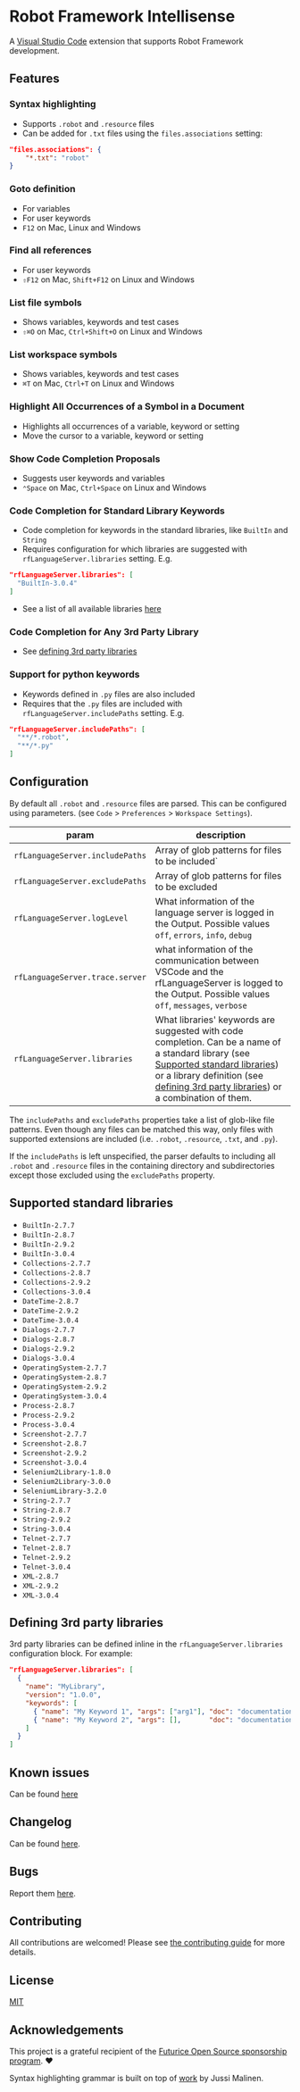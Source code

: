 # Robot Framework Intellisense

A [Visual Studio Code](https://code.visualstudio.com/) extension that supports Robot Framework development.

## Features

### Syntax highlighting
* Supports `.robot` and `.resource` files
* Can be added for `.txt` files using the `files.associations` setting:
```json
"files.associations": {
    "*.txt": "robot"
}
```

### Goto definition
* For variables
* For user keywords
* `F12` on Mac, Linux and Windows

### Find all references
* For user keywords
* `⇧F12` on Mac, `Shift+F12` on Linux and Windows

### List file symbols
* Shows variables, keywords and test cases
* `⇧⌘O` on Mac, `Ctrl+Shift+O` on Linux and Windows

### List workspace symbols
* Shows variables, keywords and test cases
* `⌘T` on Mac, `Ctrl+T` on Linux and Windows

### Highlight All Occurrences of a Symbol in a Document
* Highlights all occurrences of a variable, keyword or setting
* Move the cursor to a variable, keyword or setting

### Show Code Completion Proposals
* Suggests user keywords and variables
* `⌃Space` on Mac, `Ctrl+Space` on Linux and Windows

### Code Completion for Standard Library Keywords
* Code completion for keywords in the standard libraries, like `BuiltIn` and `String`
* Requires configuration for which libraries are suggested with `rfLanguageServer.libraries` setting. E.g.
```json
"rfLanguageServer.libraries": [
  "BuiltIn-3.0.4"
]
```
* See a list of all available libraries [here](##supported-standard-libraries)

### Code Completion for Any 3rd Party Library
* See [defining 3rd party libraries](##defining-3rd-party-libraries)

### Support for python keywords
* Keywords defined in `.py` files are also included
* Requires that the `.py` files are included with `rfLanguageServer.includePaths` setting. E.g.
```json
"rfLanguageServer.includePaths": [
  "**/*.robot",
  "**/*.py"
]
```

## Configuration

By default all `.robot` and `.resource` files are parsed. This can be configured using parameters. (see `Code` > `Preferences` > `Workspace Settings`).

|param                            | description              |
|---------------------------------|--------------------------|
| `rfLanguageServer.includePaths` | Array of glob patterns for files to be included`|
| `rfLanguageServer.excludePaths` | Array of glob patterns for files to be excluded|
| `rfLanguageServer.logLevel` | What information of the language server is logged in the Output. Possible values `off`, `errors`, `info`, `debug`|
| `rfLanguageServer.trace.server` | what information of the communication between VSCode and the rfLanguageServer is logged to the Output. Possible values `off`, `messages`, `verbose`|
| `rfLanguageServer.libraries` | What libraries' keywords are suggested with code completion. Can be a name of a standard library (see [Supported standard libraries](##supported-standard-libraries)) or a library definition (see [defining 3rd party libraries](##defining-3rd-party-libraries)) or a combination of them. |

The `includePaths` and `excludePaths` properties take a list of glob-like file patterns. Even though any files can be matched this way, only files with supported extensions are included (i.e. `.robot`, `.resource`, `.txt`, and `.py`).

If the `includePaths` is left unspecified, the parser defaults to including all `.robot` and `.resource` files in the containing directory and subdirectories except those excluded using the `excludePaths` property.

## Supported standard libraries

* `BuiltIn-2.7.7`
* `BuiltIn-2.8.7`
* `BuiltIn-2.9.2`
* `BuiltIn-3.0.4`
* `Collections-2.7.7`
* `Collections-2.8.7`
* `Collections-2.9.2`
* `Collections-3.0.4`
* `DateTime-2.8.7`
* `DateTime-2.9.2`
* `DateTime-3.0.4`
* `Dialogs-2.7.7`
* `Dialogs-2.8.7`
* `Dialogs-2.9.2`
* `Dialogs-3.0.4`
* `OperatingSystem-2.7.7`
* `OperatingSystem-2.8.7`
* `OperatingSystem-2.9.2`
* `OperatingSystem-3.0.4`
* `Process-2.8.7`
* `Process-2.9.2`
* `Process-3.0.4`
* `Screenshot-2.7.7`
* `Screenshot-2.8.7`
* `Screenshot-2.9.2`
* `Screenshot-3.0.4`
* `Selenium2Library-1.8.0`
* `Selenium2Library-3.0.0`
* `SeleniumLibrary-3.2.0`
* `String-2.7.7`
* `String-2.8.7`
* `String-2.9.2`
* `String-3.0.4`
* `Telnet-2.7.7`
* `Telnet-2.8.7`
* `Telnet-2.9.2`
* `Telnet-3.0.4`
* `XML-2.8.7`
* `XML-2.9.2`
* `XML-3.0.4`

## Defining 3rd party libraries

3rd party libraries can be defined inline in the `rfLanguageServer.libraries` configuration block. For example:

```json
"rfLanguageServer.libraries": [
  {
    "name": "MyLibrary",
    "version": "1.0.0",
    "keywords": [
      { "name": "My Keyword 1", "args": ["arg1"], "doc": "documentation" },
      { "name": "My Keyword 2", "args": [],       "doc": "documentation" }
    ]
  }
]
```

## Known issues

Can be found [here](https://github.com/tomi/vscode-rf-language-server/blob/master/client/KNOWNISSUES.md)

## Changelog

Can be found [here](https://github.com/tomi/vscode-rf-language-server/blob/master/client/CHANGELOG.md).

## Bugs

Report them [here](https://github.com/tomi/vscode-rf-language-server/issues).

## Contributing

All contributions are welcomed! Please see [the contributing guide](https://github.com/tomi/vscode-rf-language-server/blob/master/CONTRIBUTING.md) for more details.

## License

[MIT](https://github.com/tomi/vscode-rf-language-server/blob/master/LICENSE)


## Acknowledgements

This project is a grateful recipient of the [Futurice Open Source sponsorship program](https://spiceprogram.org). ♥

Syntax highlighting grammar is built on top of [work](https://bitbucket.org/jussimalinen/robot.tmbundle/wiki/Home) by Jussi Malinen.
